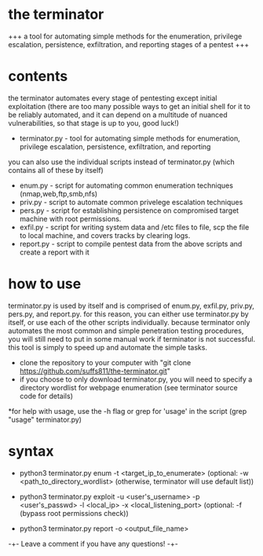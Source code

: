 # the terminator
+++ a tool for automating simple methods for the enumeration, privilege escalation, persistence, exfiltration, and reporting stages of a pentest +++

# contents
the terminator automates every stage of pentesting except initial exploitation (there are too many possible ways to get an initial shell for it to be reliably automated, and it can depend on a multitude of nuanced vulnerabilities, so that stage is up to you, good luck!)
- terminator.py - tool for automating simple methods for enumeration, privilege escalation, persistence, exfiltration, and reporting

you can also use the individual scripts instead of terminator.py (which contains all of these by itself)
- enum.py - script for automating common enumeration techniques (nmap,web,ftp,smb,nfs)
- priv.py - script to automate common privelege escalation techniques
- pers.py - script for establishing persistence on compromised target machine with root permissions.
- exfil.py - script for writing system data and /etc files to file, scp the file to local machine, and covers tracks by clearing logs.
- report.py - script to compile pentest data from the above scripts and create a report with it

# how to use
terminator.py is used by itself and is comprised of enum.py, exfil.py, priv.py, pers.py, and report.py. 
for this reason, you can either use terminator.py by itself, or use each of the other scripts individually. because terminator only automates the most common and simple penetration testing procedures, you will still need to put in some manual work if terminator is not successful. this tool is simply to speed up and automate the simple tasks.

- clone the repository to your computer with "git clone https://github.com/suffs811/the-terminator.git"
- if you choose to only download terminator.py, you will need to specify a directory wordlist for webpage enumeration (see terminator source code for details)

*for help with usage, use the -h flag or grep for 'usage' in the script (grep "usage" terminator.py)

# syntax
- python3 terminator.py enum -t <target_ip_to_enumerate> (optional: -w <path_to_directory_wordlist> (otherwise, terminator will use default list))

- python3 terminator.py exploit -u <user's_username> -p <user's_passwd> -l <local_ip> -x <local_listening_port> (optional: -f (bypass root permissions check))

- python3 terminator.py report -o <output_file_name>


-+- Leave a comment if you have any questions! -+-
